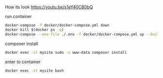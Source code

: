 
How its look https://youtu.be/s1eY40CB0bQ

run container
```bash
docker-compose -f docker/docker-compose.yml down
docker kill $(docker ps -q)
docker-compose --env-file ./.env -f docker/docker-compose.yml up --build
```

composer install 
```bash
docker exec -it mysite sudo -u www-data composer install
```

enter to container
```bash
docker exec -it mysite bash
```
